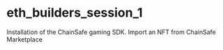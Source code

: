 # eth_builders_session_1
Installation of the ChainSafe gaming SDK. Import an NFT from ChainSafe Marketplace
